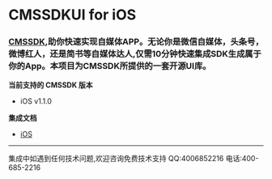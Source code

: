 
# CMSSDKUI for iOS
### [CMSSDK](http://cmssdk.mob.com/),助你快速实现自媒体APP。无论你是微信自媒体，头条号，微博红人，还是简书等自媒体达人,仅需10分钟快速集成SDK生成属于你的App。本项目为CMSSDK所提供的一套开源UI库。

**当前支持的 CMSSDK 版本**

- iOS v1.1.0

**集成文档**

- [iOS](http://wiki.mob.com/%E5%BF%AB%E9%80%9F%E9%9B%86%E6%88%90-15/)

- - - - - - - - - - - -
集成中如遇到任何技术问题,欢迎咨询免费技术支持
QQ:4006852216
电话:400-685-2216

